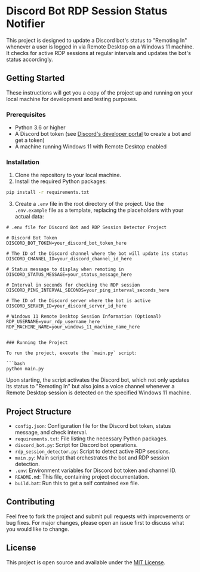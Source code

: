 # Discord Bot RDP Session Status Notifier

This project is designed to update a Discord bot's status to "Remoting In" whenever a user is logged in via Remote Desktop on a Windows 11 machine. It checks for active RDP sessions at regular intervals and updates the bot's status accordingly.

## Getting Started

These instructions will get you a copy of the project up and running on your local machine for development and testing purposes.

### Prerequisites

- Python 3.6 or higher
- A Discord bot token (see [Discord's developer portal](https://discord.com/developers/applications) to create a bot and get a token)
- A machine running Windows 11 with Remote Desktop enabled

### Installation

1. Clone the repository to your local machine.
2. Install the required Python packages:

```bash
pip install -r requirements.txt
```

3. Create a `.env` file in the root directory of the project. Use the `.env.example` file as a template, replacing the placeholders with your actual data:

```plaintext
# .env file for Discord Bot and RDP Session Detector Project

# Discord Bot Token
DISCORD_BOT_TOKEN=your_discord_bot_token_here

# The ID of the Discord channel where the bot will update its status
DISCORD_CHANNEL_ID=your_discord_channel_id_here

# Status message to display when remoting in
DISCORD_STATUS_MESSAGE=your_status_message_here

# Interval in seconds for checking the RDP session
DISCORD_PING_INTERVAL_SECONDS=your_ping_interval_seconds_here

# The ID of the Discord server where the bot is active
DISCORD_SERVER_ID=your_discord_server_id_here

# Windows 11 Remote Desktop Session Information (Optional)
RDP_USERNAME=your_rdp_username_here
RDP_MACHINE_NAME=your_windows_11_machine_name_here


### Running the Project

To run the project, execute the `main.py` script:

```bash
python main.py
```

Upon starting, the script activates the Discord bot, which not only updates its status to "Remoting In" but also joins a voice channel whenever a Remote Desktop session is detected on the specified Windows 11 machine.

## Project Structure

- `config.json`: Configuration file for the Discord bot token, status message, and check interval.
- `requirements.txt`: File listing the necessary Python packages.
- `discord_bot.py`: Script for Discord bot operations.
- `rdp_session_detector.py`: Script to detect active RDP sessions.
- `main.py`: Main script that orchestrates the bot and RDP session detection.
- `.env`: Environment variables for Discord bot token and channel ID.
- `README.md`: This file, containing project documentation.
- `build.bat`: Run this to get a self contained exe file.

## Contributing

Feel free to fork the project and submit pull requests with improvements or bug fixes. For major changes, please open an issue first to discuss what you would like to change.

## License

This project is open source and available under the [MIT License](LICENSE.md).
